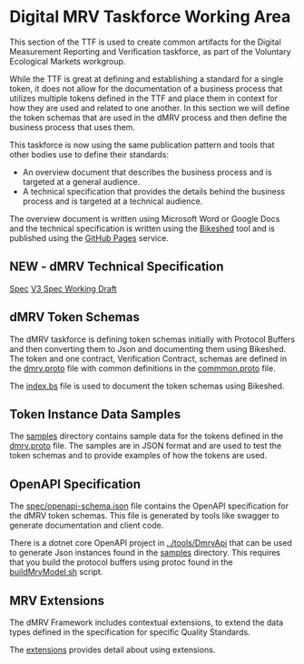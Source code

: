 # Digital MRV Taskforce Working Area

This section of the TTF is used to create common artifacts for the Digital Measurement Reporting and Verification taskforce, as part of the Voluntary Ecological Markets workgroup.

While the TTF is great at defining and establishing a standard for a single token, it does not allow for the documentation of a business process that utilizes multiple tokens defined in the TTF and
place them in context for how they are used and related to one another. In this section we will define the token schemas that are used in the dMRV process and then define the business process that uses them.

This taskforce is now using the same publication pattern and tools that other bodies use to define their standards:

- An overview document that describes the business process and is targeted at a general audience.
- A technical specification that provides the details behind the business process and is targeted at a technical audience.

The overview document is written using Microsoft Word or Google Docs and the technical specification is written using the [Bikeshed](https://tabatkins.github.io/bikeshed/) tool and is published using the [GitHub Pages](https://pages.github.com/) service.

## NEW - dMRV Technical Specification

[Spec](https://interworkalliance.github.io/TokenTaxonomyFramework/dmrv/spec/index.html)
[V3 Spec Working Draft](https://interworkalliance.github.io/TokenTaxonomyFramework/dmrv/spec/v3/index.html)

## dMRV Token Schemas

The dMRV taskforce is defining token schemas initially with Protocol Buffers and then converting them to Json and documenting them using Bikeshed.  The token and one contract, Verification Contract, schemas are defined in
the [dmrv.proto](dmrv.proto) file with common definitions in the [commmon.proto](sustainability/common.proto) file.

The [index.bs](spec/index.bs) file is used to document the token schemas using Bikeshed.

## Token Instance Data Samples

The [samples](spec/samples) directory contains sample data for the tokens defined in the [dmrv.proto](dmrv.proto) file.  The samples are in JSON format and are used to test the token schemas and to provide examples of how the tokens are used.

## OpenAPI Specification

The [spec/openapi-schema.json](spec/openapi-schema.json) file contains the OpenAPI specification for the dMRV token schemas. This file is generated by tools like swagger to generate documentation and client code.

There is a dotnet core OpenAPI project in [../tools/DmrvApi](../tools/DmrvApi) that can be used to generate Json instances found in the [samples](samples) directory.  This requires that you build the protocol buffers using protoc found in the [buildMrvModel.sh](buildMrvModel.sh) script.

## MRV Extensions

The dMRV Framework includes contextual extensions, to extend the data types defined in the specification for specific Quality Standards.

The [extensions](./extensions/readme.md) provides detail about using extensions.